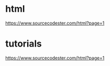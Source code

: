 # html
https://www.sourcecodester.com/html?page=1
# tutorials
https://www.sourcecodester.com/html?page=1
